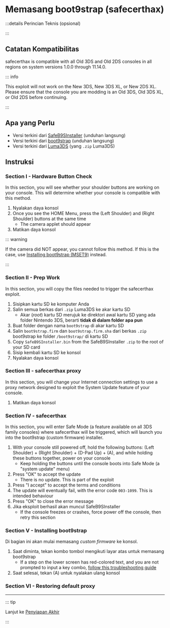 # Memasang boot9strap (safecerthax)

:::details Perincian Teknis (opsional)

:::

## Catatan Kompatibilitas

safecerthax is compatible with all Old 3DS and Old 2DS consoles in all regions on system versions 1.0.0 through 11.14.0.

::: info

This exploit will not work on the New 3DS, New 3DS XL, or New 2DS XL. Please ensure that the console you are modding is an Old 3DS, Old 3DS XL, or Old 2DS before continuing.

:::

## Apa yang Perlu

- Versi terkini dari [SafeB9SInstaller](https://github.com/d0k3/SafeB9SInstaller/releases/download/v0.0.7/SafeB9SInstaller-20170605-122940.zip) (unduhan langsung)
- Versi terkini dari [boot9strap](https://github.com/SciresM/boot9strap/releases/download/1.4/boot9strap-1.4.zip) (unduhan langsung)
- Versi terkini dari [Luma3DS](https://github.com/LumaTeam/Luma3DS/releases/latest) (yang `.zip` Luma3DS)

## Instruksi

### Section I - Hardware Button Check

In this section, you will see whether your shoulder buttons are working on your console. This will determine whether your console is compatible with this method.

1. Nyalakan daya konsol
2. Once you see the HOME Menu, press the (Left Shoulder) and (Right Shoulder) buttons at the same time
   - The camera applet should appear
3. Matikan daya konsol

::: warning

If the camera did NOT appear, you cannot follow this method. If this is the case, use [Installing boot9strap (MSET9)](installing-boot9strap-\(mset9\)) instead.

:::

### Section II - Prep Work

In this section, you will copy the files needed to trigger the safecerthax exploit.

1. Sisipkan kartu SD ke komputer Anda
2. Salin semua berkas dari `.zip` Luma3DS ke akar kartu SD
   - Akar (_root_) kartu SD merujuk ke direktori awal kartu SD yang ada folder Nintendo 3DS, berarti **tidak di dalam folder apa pun**
3. Buat folder dengan nama `boot9strap` di akar kartu SD
4. Salin `boot9strap.firm` dan `boot9strap.firm.sha` dari berkas `.zip` boot9strap ke folder `/boot9strap/` di kartu SD
5. Copy `SafeB9SInstaller.bin` from the SafeB9SInstaller `.zip` to the root of your SD card
6. Sisip kembali kartu SD ke konsol
7. Nyalakan daya konsol

### Section III - safecerthax proxy

In this section, you will change your Internet connection settings to use a proxy network designed to exploit the System Update feature of your console.

<!--@include: ./_include/addproxy.md -->

1. Matikan daya konsol

### Section IV - safecerthax

In this section, you will enter Safe Mode (a feature available on all 3DS family consoles) where safecerthax will be triggered, which will launch you into the boot9strap (custom firmware) installer.

1. With your console still powered off, hold the following buttons: (Left Shoulder) + (Right Shoulder) + (D-Pad Up) + (A), and while holding these buttons together, power on your console
   - Keep holding the buttons until the console boots into Safe Mode (a "system update" menu)
2. Press "OK" to accept the update
   - There is no update. This is part of the exploit
3. Press "I accept" to accept the terms and conditions
4. The update will eventually fail, with the error code `003-1099`. This is intended behaviour
5. Press "OK" to close the error message
6. Jika eksploit berhasil akan muncul SafeB9SInstaller
   - If the console freezes or crashes, force power off the console, then retry this section

### Section V - Installing boot9strap

Di bagian ini akan mulai memasang _custom firmware_ ke konsol.

1. Saat diminta, tekan kombo tombol mengikuti layar atas untuk memasang boot9strap
   - If a step on the lower screen has red-colored text, and you are not prompted to input a key combo, [follow this troubleshooting guide](troubleshooting-safecerthax)
2. Saat selesai, tekan (A) untuk nyalakan ulang konsol

<!--@include: ./_include/configure-luma3ds.md -->

<!--@include: ./_include/luma3ds-installed-note.md -->

### Section VI - Restoring default proxy

<!--@include: ./_include/rmproxy.md -->

___

::: tip

Lanjut ke [Penyiapan Akhir](finalizing-setup)

:::
